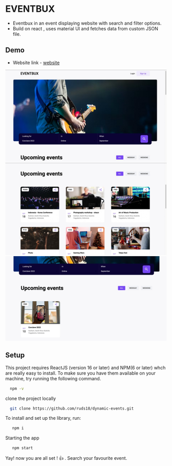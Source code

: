 
# EVENTBUX

* Eventbux in an event displaying website with search and filter options.
* Build on react , uses material UI and fetches data from custom JSON file.

## Demo
* Website link  - [website](https://dreamy-cheesecake-c14147.netlify.app/)

<img src="./src/components/assets/landing_page.jpeg" />
<img src="./src/components/assets/all_events.jpeg" />
<img src="./src/components/assets/searched_event.jpeg" />


## Setup

This project requires ReactJS (version 16 or later) and NPM(6 or later) whch are really easy to install. To make sure you have them available on your machine, try running the following command.

```bash
  npm -v
```

clone the project locally

```bash
  git clone https://github.com/ruds18/dynamic-events.git
```

To install and set up the library, run:

```bash
   npm i 
```
Starting the app

```bash
   npm start
```
Yay! now you are all set ! 👍 . Search your favourite event.
